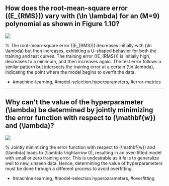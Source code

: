 ## How does the root-mean-square error (\(E_{RMS}\)) vary with \(\ln \lambda\) for an \(M=9\) polynomial as shown in Figure 1.10?

![](https://cdn.mathpix.com/cropped/2024_05_18_990fac6c15f219991e40g-1.jpg?height=440&width=884&top_left_y=212&top_left_x=779)

%
The root-mean-square error (\(E_{RMS}\)) decreases initially with \(\ln \lambda\) but then increases, exhibiting a U-shaped behavior for both the training and test curves. The training error (\(E_{RMS}\)) is initially high, decreases to a minimum, and then increases again. The test error follows a similar pattern but intersects the training error at a certain \(\ln \lambda\), indicating the point where the model begins to overfit the data. 

- #machine-learning, #model-selection.hyperparameters, #error-metrics

---

## Why can't the value of the hyperparameter \(\lambda\) be determined by jointly minimizing the error function with respect to \(\mathbf{w}\) and \(\lambda\)?

![](https://cdn.mathpix.com/cropped/2024_05_18_990fac6c15f219991e40g-1.jpg?height=440&width=884&top_left_y=212&top_left_x=779)

%
Jointly minimizing the error function with respect to \(\mathbf{w}\) and \(\lambda\) leads to \(\lambda \rightarrow 0\), resulting in an over-fitted model with small or zero training error. This is undesirable as it fails to generalize well to new, unseen data. Hence, determining the value of hyperparameters must be done through a different process to avoid overfitting.

- #machine-learning, #model-selection.hyperparameters, #overfitting
